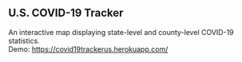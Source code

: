 ## U.S. COVID-19 Tracker

An interactive map displaying state-level and county-level COVID-19 statistics.  
Demo: https://covid19trackerus.herokuapp.com/
